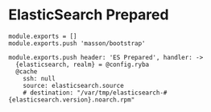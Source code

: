 
# ElasticSearch Prepared

    module.exports = []
    module.exports.push 'masson/bootstrap'
    
    module.exports.push header: 'ES Prepared', handler: ->
      {elasticsearch, realm} = @config.ryba
      @cache
        ssh: null
        source: elasticsearch.source
        # destination: "/var/tmp/elasticsearch-#{elasticsearch.version}.noarch.rpm"
      
